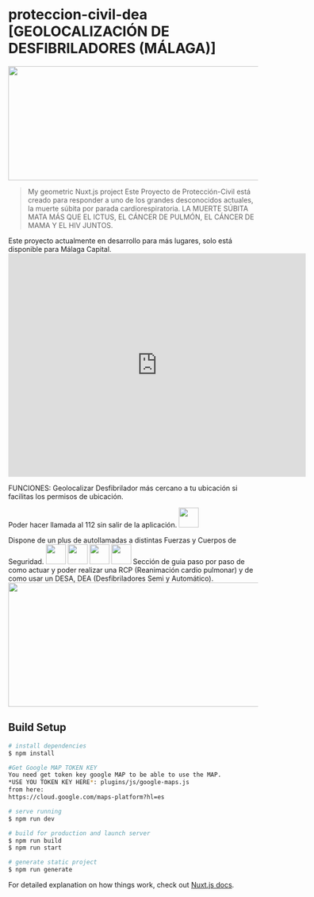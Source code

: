 # proteccion-civil-dea [GEOLOCALIZACIÓN DE DESFIBRILADORES (MÁLAGA)]
<code><img height="230" width="650" src="https://i.pinimg.com/originals/29/57/f7/2957f7c7d2ef62de281dac2765bb7acb.gif"></code>

> My geometric Nuxt.js project 
  Este Proyecto de Protección-Civil está creado para responder a uno de los 
  grandes desconocidos actuales, la muerte súbita por parada cardiorespiratoria.
  LA MUERTE SÚBITA MATA MÁS QUE EL ICTUS, EL CÁNCER DE PULMÓN, EL CÁNCER DE MAMA Y EL HIV JUNTOS.

  Este proyecto actualmente en desarrollo para más lugares, solo está disponible para Málaga Capital.<code><iframe src="https://www.google.com/maps/embed?pb=!1m18!1m12!1m3!1d15212.360976059754!2d-4.434479093438063!3d36.72244227880617!2m3!1f0!2f0!3f0!3m2!1i1024!2i768!4f13.1!3m3!1m2!1s0xd72f6698d30d151%3A0x403d278a576e680!2zTcOhbGFnYQ!5e0!3m2!1ses!2ses!4v1594779472079!5m2!1ses!2ses" width="600" height="450" frameborder="0" style="border:0;" allowfullscreen="" aria-hidden="false" tabindex="0"></iframe>
  </code>

  FUNCIONES:
  Geolocalizar Desfibrilador más cercano a tu ubicación si facilitas los permisos de ubicación.

  Poder hacer llamada al 112 sin salir de la aplicación.
  <code><img height="40"  src="https://anaisnursing.files.wordpress.com/2018/12/112-europeo-e1544102374644.jpg"></code>

  Dispone de un plus de autollamadas a distintas Fuerzas y Cuerpos de Seguridad.
  <code><img height="40" src="https://i.pinimg.com/originals/86/87/19/868719b1db3829d6a68f81c639f4a5f3.png"></code>
  <code><img height="40"  src="https://asteresa.net/images/stories/PoliciaLocalMalaga.png"></code>
  <code><img height="40"  src="https://img1.freepng.es/20180714/jhb/kisspng-guardia-civil-civil-guard-national-police-corps-mi-civil-rights-symbol-5b49e878a3a044.7151903515315702966702.jpg"></code>
  <code><img height="40"  src="https://encrypted-tbn0.gstatic.com/images?q=tbn%3AANd9GcSBn1BM8ngn_e3OfVJEJbcU0KRTpOfasKsrEw&usqp=CAU"></code>
  Sección de guia paso por paso de como actuar y poder realizar una RCP (Reanimación cardio pulmonar) y de como usar un DESA, DEA (Desfibriladores Semi y Automático).
  <code><img height="250" width="600" src="https://thumbs.gfycat.com/NeighboringEvilLabradorretriever-size_restricted.gif"></code>



## Build Setup

```bash
# install dependencies
$ npm install

#Get Google MAP TOKEN KEY
You need get token key google MAP to be able to use the MAP.
*USE YOU TOKEN KEY HERE*: plugins/js/google-maps.js
from here:
https://cloud.google.com/maps-platform?hl=es

# serve running
$ npm run dev

# build for production and launch server
$ npm run build
$ npm run start

# generate static project
$ npm run generate
```

For detailed explanation on how things work, check out [Nuxt.js docs](https://nuxtjs.org).
